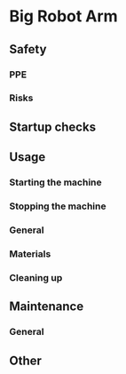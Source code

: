 # Big Robot Arm

<!-- There is no prescribed structure, but here is a suggestion: -->

## Safety

### PPE

### Risks

<!-- Usually, all of the control measures in the risk assessment should be mentioned here -->

## Startup checks

## Usage

### Starting the machine

### Stopping the machine

<!-- incl estops if necessary -->

### General

### Materials

### Cleaning up

## Maintenance

### General

## Other
